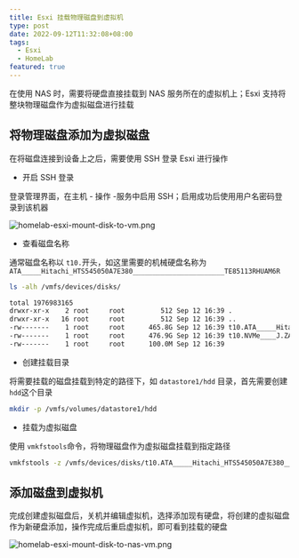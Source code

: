 ```yaml
---
title: Esxi 挂载物理磁盘到虚拟机
type: post
date: 2022-09-12T11:32:08+08:00
tags:
  - Esxi
  - HomeLab
featured: true
---
```


在使用 NAS 时，需要将硬盘直接挂载到 NAS 服务所在的虚拟机上；Esxi 支持将整块物理磁盘作为虚拟磁盘进行挂载

## 将物理磁盘添加为虚拟磁盘

在将磁盘连接到设备上之后，需要使用 SSH 登录 Esxi 进行操作

- 开启 SSH 登录

登录管理界面，在主机 - 操作 -服务中启用 SSH；启用成功后使用用户名密码登录到该机器

![homelab-esxi-mount-disk-to-vm.png](https://img.hellowood.dev/picture/homelab-esxi-mount-disk-to-vm.png)

- 查看磁盘名称

通常磁盘名称以 `t10.`开头，如这里需要的机械硬盘名称为 `ATA_____Hitachi_HTS545050A7E380_______________________TE85113RHUAM6R`

```bash
ls -alh /vmfs/devices/disks/

total 1976983165
drwxr-xr-x    2 root     root         512 Sep 12 16:39 .
drwxr-xr-x   16 root     root         512 Sep 12 16:39 ..
-rw-------    1 root     root      465.8G Sep 12 16:39 t10.ATA_____Hitachi_HTS545050A7E380_______________________TE85113RHUAM6R
-rw-------    1 root     root      476.9G Sep 12 16:39 t10.NVMe____J.ZAO_5_SERIES_512GB_SSD________________091A000005275A3A
-rw-------    1 root     root      100.0M Sep 12 16:39
```

- 创建挂载目录

将需要挂载的磁盘挂载到特定的路径下，如 `datastore1/hdd` 目录，首先需要创建 `hdd`这个目录

```bash
mkdir -p /vmfs/volumes/datastore1/hdd
```

- 挂载为虚拟磁盘

使用 `vmkfstools`命令，将物理磁盘作为虚拟磁盘挂载到指定路径

```bash
vmkfstools -z /vmfs/devices/disks/t10.ATA_____Hitachi_HTS545050A7E380_______________________TE85113RHUAM6R /vmfs/volumes/datastore1/hdd/hdd.vmdk
```

## 添加磁盘到虚拟机

完成创建虚拟磁盘后，关机并编辑虚拟机，选择添加现有硬盘，将创建的虚拟磁盘作为新硬盘添加，操作完成后重启虚拟机，即可看到挂载的硬盘

![homelab-esxi-mount-disk-to-nas-vm.png](https://img.hellowood.dev/picture/homelab-esxi-mount-disk-to-nas-vm.png)
